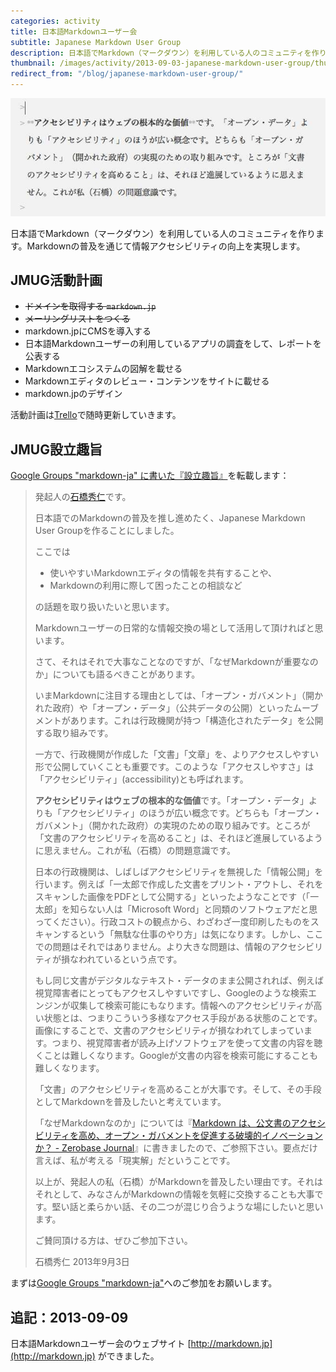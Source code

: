 ```yaml
---
categories: activity
title: 日本語Markdownユーザー会
subtitle: Japanese Markdown User Group
description: 日本語でMarkdown（マークダウン）を利用している人のコミュニティを作ります。Markdownの普及を通じて情報アクセシビリティの向上を実現します。
thumbnail: /images/activity/2013-09-03-japanese-markdown-user-group/thumbnail.png
redirect_from: "/blog/japanese-markdown-user-group/"
---
```


![](/images/activity/2013-09-03-japanese-markdown-user-group/japan-markdown-user-group.jpg)

日本語でMarkdown（マークダウン）を利用している人のコミュニティを作ります。Markdownの普及を通じて情報アクセシビリティの向上を実現します。

JMUG活動計画
----------------------

- <del>ドメインを取得する `markdown.jp`</del>
- <del>メーリングリストをつくる</del>
- markdown.jpにCMSを導入する
- 日本語Markdownユーザーの利用しているアプリの調査をして、レポートを公表する
- Markdownエコシステムの図解を載せる
- Markdownエディタのレビュー・コンテンツをサイトに載せる
- markdown.jpのデザイン

活動計画は[Trello](https://trello.com/b/74KojBBd/markdown-user-group)で随時更新していきます。

JMUG設立趣旨
---------------------

[Google Groups "markdown-ja" に書いた『設立趣旨』](https://groups.google.com/d/msg/markdown-ja/jkO09N0fyjU/KuckQFBSr9QJ)を転載します：

> 発起人の[石橋秀仁]です。
>
> 日本語でのMarkdownの普及を推し進めたく、Japanese Markdown User Groupを作ることにしました。
>
> ここでは
>
> - 使いやすいMarkdownエディタの情報を共有することや、
> - Markdownの利用に際して困ったことの相談など
>
> の話題を取り扱いたいと思います。
>
> Markdownユーザーの日常的な情報交換の場として活用して頂ければと思います。
>
> さて、それはそれで大事なことなのですが、「なぜMarkdownが重要なのか」についても語るべきことがあります。
>
> いまMarkdownに注目する理由としては、「オープン・ガバメント」（開かれた政府）や「オープン・データ」（公共データの公開）といったムーブメントがあります。これは行政機関が持つ「構造化されたデータ」を公開する取り組みです。
>
> 一方で、行政機関が作成した「文書」「文章」を、よりアクセスしやすい形で公開していくことも重要です。このような「アクセスしやすさ」は「アクセシビリティ」(accessibility)とも呼ばれます。
>
> **アクセシビリティはウェブの根本的な価値**です。「オープン・データ」よりも「アクセシビリティ」のほうが広い概念です。どちらも「オープン・ガバメント」（開かれた政府）の実現のための取り組みです。ところが「文書のアクセシビリティを高めること」は、それほど進展しているように思えません。これが私（石橋）の問題意識です。
>
> 日本の行政機関は、しばしばアクセシビリティを無視した「情報公開」を行います。例えば「一太郎で作成した文書をプリント・アウトし、それをスキャンした画像をPDFとして公開する」といったようなことです（「一太郎」を知らない人は「Microsoft Word」と同類のソフトウェアだと思ってください）。行政コストの観点から、わざわざ一度印刷したものをスキャンするという「無駄な仕事のやり方」は気になります。しかし、ここでの問題はそれではありません。より大きな問題は、情報のアクセシビリティが損なわれているという点です。
>
> もし同じ文書がデジタルなテキスト・データのまま公開されれば、例えば視覚障害者にとってもアクセスしやすいですし、Googleのような検索エンジンが収集して検索可能にもなります。情報へのアクセシビリティが高い状態とは、つまりこういう多様なアクセス手段がある状態のことです。画像にすることで、文書のアクセシビリティが損なわれてしまっています。つまり、視覚障害者が読み上げソフトウェアを使って文書の内容を聴くことは難しくなります。Googleが文書の内容を検索可能にすることも難しくなります。
>
> 「文書」のアクセシビリティを高めることが大事です。そして、その手段としてMarkdownを普及したいと考えています。
>
> 「なぜMarkdownなのか」については『[Markdown は、公文書のアクセシビリティを高め、オープン・ガバメントを促進する破壊的イノベーションか？ - Zerobase Journal]』に書きましたので、ご参照下さい。要点だけ言えば、私が考える「現実解」だということです。
>
> 以上が、発起人の私（石橋）がMarkdownを普及したい理由です。それはそれとして、みなさんがMarkdownの情報を気軽に交換することも大事です。堅い話と柔らかい話、その二つが混じり合うような場にしたいと思います。
>
> ご賛同頂ける方は、ぜひご参加下さい。
>
> 石橋秀仁
> 2013年9月3日

まずは[Google Groups "markdown-ja"](https://groups.google.com/d/forum/markdown-ja)へのご参加をお願いします。

[石橋秀仁]: http://ja.ishibashihideto.net/
[Markdown は、公文書のアクセシビリティを高め、オープン・ガバメントを促進する破壊的イノベーションか？ - Zerobase Journal]: http://zerobase.jp/blog/2013/03/_markdown.html

## 追記：2013-09-09

日本語Markdownユーザー会のウェブサイト [http://markdown.jp](http://markdown.jp) ができました。
